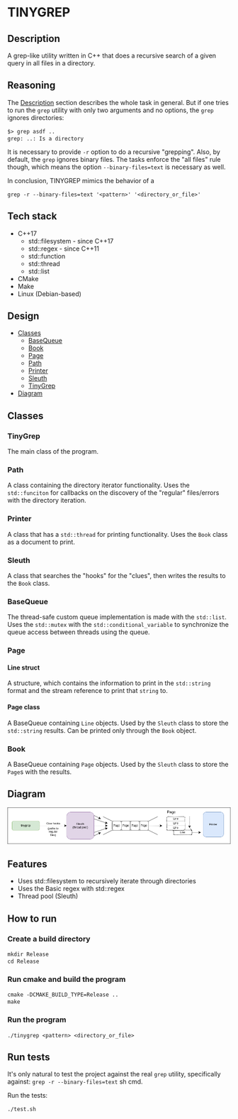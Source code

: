 # TINYGREP

## Description

A grep-like utility written in C++ that does a recursive search of a given query in all files in a directory.

## Reasoning

The [Description](#Description) section describes the whole task in general. But if one tries to run the `grep` utility with only two arguments and no options, the `grep` ignores directories:

```
$> grep asdf ..      
grep: ..: Is a directory
```
It is necessary to provide `-r` option to do a recursive "grepping". Also, by default, the `grep` ignores binary files. The tasks enforce the "all files" rule though, which means the option `--binary-files=text` is necessary as well.

In conclusion, TINYGREP mimics the behavior of a
```
grep -r --binary-files=text '<pattern>' '<directory_or_file>'
```

## Tech stack
- C++17
    - std::filesystem - since C++17
    - std::regex - since C++11
    - std::function
    - std::thread
    - std::list
- CMake
- Make
- Linux (Debian-based)

## Design
- [Classes](#Classes)
    - [BaseQueue](#BaseQueue)
    - [Book](#Book)
    - [Page](#Page)
    - [Path](#Path)
    - [Printer](#Printer)
    - [Sleuth](#Sleuth)
    - [TinyGrep](#TinyGrep)
- [Diagram](#Diagram)

## Classes

### TinyGrep
The main class of the program.

### Path
A class containing the directory iterator functionality. Uses the `std::funciton` for callbacks on the discovery of the "regular" files/errors with the directory iteration.

### Printer
A class that has a `std::thread` for printing functionality. Uses the `Book` class as a document to print.

### Sleuth
A class that searches the "hooks" for the "clues", then writes the results to the `Book` class.

### BaseQueue
The thread-safe custom queue implementation is made with the `std::list`. Uses the `std::mutex` with the `std::conditional_variable` to synchronize the queue access between threads using the queue.

### Page

#### Line struct
A structure, which contains the information to print in the `std::string` format and the stream reference to print that `string` to.

#### Page class
A BaseQueue containing `Line` objects. Used by the `Sleuth` class to store the `std::string` results. Can be printed only through the `Book` object.

### Book
A BaseQueue containing `Page` objects. Used by the `Sleuth` class to store the `Page`s with the results.

## Diagram
![](tinygrep.png "tinygrep")

## Features
- Uses std::filesystem to recursively iterate through directories
- Uses the Basic regex with std::regex
- Thread pool (Sleuth)

## How to run

### Create a build directory
```
mkdir Release
cd Release
```

### Run cmake and build the program
```
cmake -DCMAKE_BUILD_TYPE=Release ..
make
```

### Run the program
```
./tinygrep <pattern> <directory_or_file>
```

## Run tests
It's only natural to test the project against the real `grep` utility, specifically against: `grep -r --binary-files=text` sh cmd.

Run the tests:
```
./test.sh
```

